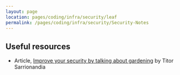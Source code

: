 ```yaml
---
layout: page
location: pages/coding/infra/security/leaf
permalink: /pages/coding/infra/security/Security-Notes
---
```


## Useful resources

- Article, [Improve your security by talking about gardening](https://rbs-tito.medium.com/improve-your-security-by-talking-about-gardening-c48ea15ae9eb) by Titor Sarrionandia